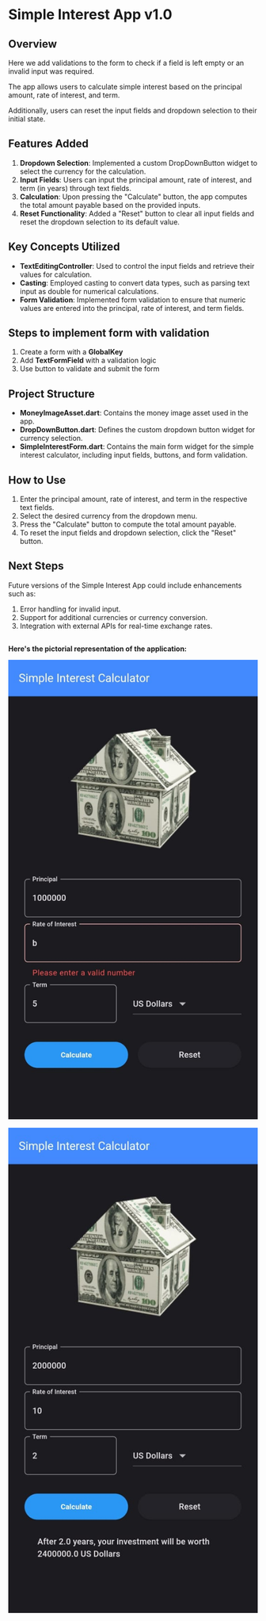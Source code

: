 # Simple Interest App v1.0

## Overview

Here we add validations to the form to check if a field is left empty or an invalid input was required.

The app allows users to calculate simple interest based on the principal amount, rate of interest, and term. 

Additionally, users can reset the input fields and dropdown selection to their initial state.

## Features Added
1. **Dropdown Selection**: Implemented a custom DropDownButton widget to select the currency for the calculation.
2. **Input Fields**: Users can input the principal amount, rate of interest, and term (in years) through text fields.
3. **Calculation**: Upon pressing the "Calculate" button, the app computes the total amount payable based on the provided inputs.
4. **Reset Functionality**: Added a "Reset" button to clear all input fields and reset the dropdown selection to its default value.

## Key Concepts Utilized
* **TextEditingController**: Used to control the input fields and retrieve their values for calculation.
* **Casting**: Employed casting to convert data types, such as parsing text input as double for numerical calculations.
* **Form Validation**: Implemented form validation to ensure that numeric values are entered into the principal, rate of interest, and term fields.

## Steps to implement form with validation
1. Create a form with a **GlobalKey**
2. Add **TextFormField** with a validation logic
3. Use button to validate and submit the form

## Project Structure
* **MoneyImageAsset.dart**: Contains the money image asset used in the app.
* **DropDownButton.dart**: Defines the custom dropdown button widget for currency selection.
* **SimpleInterestForm.dart**: Contains the main form widget for the simple interest calculator, including input fields, buttons, and form validation.

## How to Use
1. Enter the principal amount, rate of interest, and term in the respective text fields.
2. Select the desired currency from the dropdown menu.
3. Press the "Calculate" button to compute the total amount payable.
4. To reset the input fields and dropdown selection, click the "Reset" button.

## Next Steps
Future versions of the Simple Interest App could include enhancements such as:

1. Error handling for invalid input.
2. Support for additional currencies or currency conversion.
3. Integration with external APIs for real-time exchange rates.

##
**Here's the pictorial representation of the application:**

![alt text](<WhatsApp Image 2024-04-18 at 13.19.37_165b8039.jpg>)

![alt text](<WhatsApp Image 2024-04-17 at 11.40.54_f30f4dcf.jpg>)
